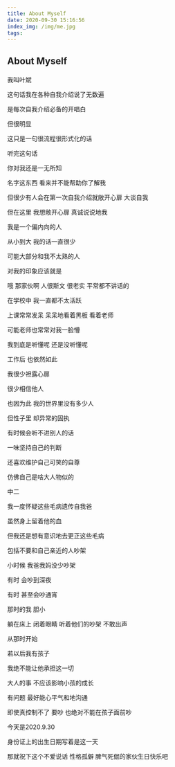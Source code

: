 ```yaml
---
title: About Myself
date: 2020-09-30 15:16:56
index_img: /img/me.jpg
tags:
---
```


## About Myself

<div id="aplayer" style="margin: 20px 0;"></div>

我叫叶斌

这句话我在各种自我介绍说了无数遍

是每次自我介绍必备的开唱白

但很明显

这只是一句很流程很形式化的话

听完这句话

你对我还是一无所知

名字这东西 看来并不能帮助你了解我

但很少有人会在第一次自我介绍就敞开心扉 大谈自我

但在这里 我想敞开心扉 真诚说说地我

我是一个偏内向的人

从小到大 我的话一直很少

可能大部分和我不太熟的人

对我的印象应该就是

哦 那家伙啊 人很斯文 很老实 平常都不讲话的

在学校中 我一直都不太活跃

上课常常发呆 呆呆地看着黑板 看着老师

可能老师也常常对我一脸懵

我到底是听懂呢 还是没听懂呢

工作后 也依然如此

我很少袒露心扉

很少相信他人

也因为此 我的世界里没有多少人

但性子里 却异常的固执

有时候会听不进别人的话

一味坚持自己的判断

还喜欢维护自己可笑的自尊

仿佛自己是啥大人物似的

中二

我一度怀疑这些毛病遗传自我爸

虽然身上留着他的血

但我还是想有意识地去更正这些毛病

包括不要和自己亲近的人吵架

小时候 我爸我妈没少吵架

有时 会吵到深夜

有时 甚至会吵通宵

那时的我 胆小

躺在床上 闭着眼睛 听着他们的吵架 不敢出声

从那时开始

若以后我有孩子

我绝不能让他承担这一切

大人的事 不应该影响小孩的成长

有问题 最好能心平气和地沟通

即使真控制不了 要吵 也绝对不能在孩子面前吵

今天是2020.9.30

身份证上的出生日期写着是这一天

那就祝下这个不爱说话 性格孤僻 脾气死倔的家伙生日快乐吧

<style>
@import url('//cdn.staticfile.org/aplayer/1.10.1/APlayer.min.css')
</style>
<script src="//cdn.staticfile.org/aplayer/1.10.1/APlayer.min.js" defer></script>
<script type="text/javascript">
  var oldLoadAp = window.onload;
  window.onload = function () {
    oldLoadAp && oldLoadAp();

    new APlayer({
      container: document.getElementById('aplayer'),
      autoplay: false,
      audio: { name: 'The Story Never End', artist: 'Lauv', url: '/song/the-story-never-end.mp3', cover: '/img/the-store-never-end.jpg', }
    });
  }
</script>